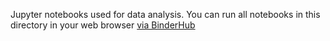 Jupyter notebooks used for data analysis.
You can run all notebooks in this directory in your web browser [via BinderHub](https://mybinder.org/v2/gh/mmore500/cut-dishtiny-project/binder?filepath=binder)
